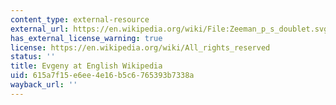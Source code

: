 ```yaml
---
content_type: external-resource
external_url: https://en.wikipedia.org/wiki/File:Zeeman_p_s_doublet.svg#file
has_external_license_warning: true
license: https://en.wikipedia.org/wiki/All_rights_reserved
status: ''
title: Evgeny at English Wikipedia
uid: 615a7f15-e6ee-4e16-b5c6-765393b7338a
wayback_url: ''
---
```

